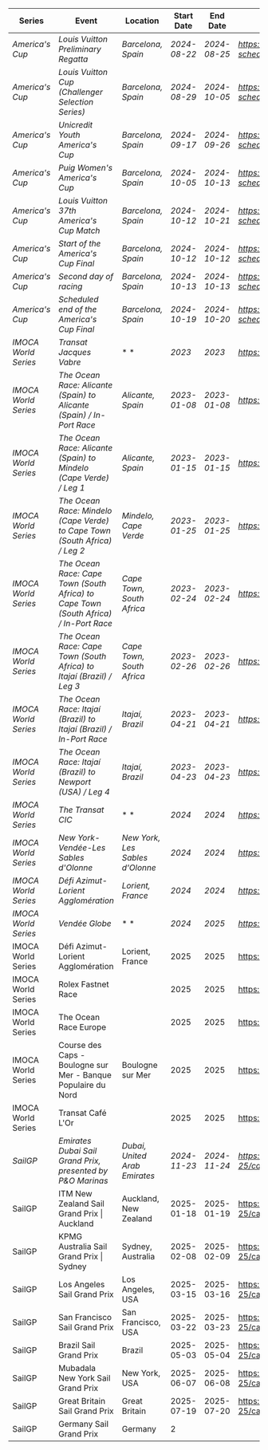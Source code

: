 | Series | Event | Location | Start Date | End Date | URL |
|---|---|---|---|---|---|
| *America's Cup* | *Louis Vuitton Preliminary Regatta* | *Barcelona, Spain* | *2024-08-22* | *2024-08-25* | *https://www.americascup.com/en/ac37-schedule* |
| *America's Cup* | *Louis Vuitton Cup (Challenger Selection Series)* | *Barcelona, Spain* | *2024-08-29* | *2024-10-05* | *https://www.americascup.com/en/ac37-schedule* |
| *America's Cup* | *Unicredit Youth America's Cup* | *Barcelona, Spain* | *2024-09-17* | *2024-09-26* | *https://www.americascup.com/en/ac37-schedule* |
| *America's Cup* | *Puig Women's America's Cup* | *Barcelona, Spain* | *2024-10-05* | *2024-10-13* | *https://www.americascup.com/en/ac37-schedule* |
| *America's Cup* | *Louis Vuitton 37th America's Cup Match* | *Barcelona, Spain* | *2024-10-12* | *2024-10-21* | *https://www.americascup.com/en/ac37-schedule* |
| *America's Cup* | *Start of the America's Cup Final* | *Barcelona, Spain* | *2024-10-12* | *2024-10-12* | *https://www.americascup.com/en/ac37-schedule* |
| *America's Cup* | *Second day of racing* | *Barcelona, Spain* | *2024-10-13* | *2024-10-13* | *https://www.americascup.com/en/ac37-schedule* |
| *America's Cup* | *Scheduled end of the America's Cup Final* | *Barcelona, Spain* | *2024-10-19* | *2024-10-20* | *https://www.americascup.com/en/ac37-schedule* |
| *IMOCA World Series* | *Transat Jacques Vabre* | * * | *2023* | *2023* | *https://www.imoca* |
| *IMOCA World Series* | *The Ocean Race: Alicante (Spain) to Alicante (Spain) / In-Port Race* | *Alicante, Spain* | *2023-01-08* | *2023-01-08* | *https://www.imoca* |
| *IMOCA World Series* | *The Ocean Race: Alicante (Spain) to Mindelo (Cape Verde) / Leg 1* | *Alicante, Spain* | *2023-01-15* | *2023-01-15* | *https://www.imoca* |
| *IMOCA World Series* | *The Ocean Race: Mindelo (Cape Verde) to Cape Town (South Africa) / Leg 2* | *Mindelo, Cape Verde* | *2023-01-25* | *2023-01-25* | *https://www.imoca* |
| *IMOCA World Series* | *The Ocean Race: Cape Town (South Africa) to Cape Town (South Africa) / In-Port Race* | *Cape Town, South Africa* | *2023-02-24* | *2023-02-24* | *https://www.imoca* |
| *IMOCA World Series* | *The Ocean Race: Cape Town (South Africa) to Itajaí (Brazil) / Leg 3* | *Cape Town, South Africa* | *2023-02-26* | *2023-02-26* | *https://www.imoca* |
| *IMOCA World Series* | *The Ocean Race: Itajaí (Brazil) to Itajaí (Brazil) / In-Port Race* | *Itajaí, Brazil* | *2023-04-21* | *2023-04-21* | *https://www.imoca* |
| *IMOCA World Series* | *The Ocean Race: Itajaí (Brazil) to Newport (USA) / Leg 4* | *Itajaí, Brazil* | *2023-04-23* | *2023-04-23* | *https://www.imoca* |
| *IMOCA World Series* | *The Transat CIC* | * * | *2024* | *2024* | *https://www.imoca* |
| *IMOCA World Series* | *New York-Vendée-Les Sables d'Olonne* | *New York, Les Sables d'Olonne* | *2024* | *2024* | *https://www.imoca* |
| *IMOCA World Series* | *Défi Azimut-Lorient Agglomération* | *Lorient, France* | *2024* | *2024* | *https://www.imoca* |
| *IMOCA World Series* | *Vendée Globe* | * * | *2024* | *2025* | *https://www.imoca* |
| IMOCA World Series | Défi Azimut-Lorient Agglomération | Lorient, France | 2025 | 2025 | https://www.imoca |
| IMOCA World Series | Rolex Fastnet Race |  | 2025 | 2025 | https://www.imoca |
| IMOCA World Series | The Ocean Race Europe |  | 2025 | 2025 | https://www.imoca |
| IMOCA World Series | Course des Caps - Boulogne sur Mer - Banque Populaire du Nord | Boulogne sur Mer | 2025 | 2025 | https://www.imoca |
| IMOCA World Series | Transat Café L'Or |  | 2025 | 2025 | https://www.imoca |
| *SailGP* | *Emirates Dubai Sail Grand Prix, presented by P&O Marinas* | *Dubai, United Arab Emirates* | *2024-11-23* | *2024-11-24* | *https://sailgp.com/general/24-25/calendar* |
| SailGP | ITM New Zealand Sail Grand Prix \| Auckland | Auckland, New Zealand | 2025-01-18 | 2025-01-19 | https://sailgp.com/general/24-25/calendar |
| SailGP | KPMG Australia Sail Grand Prix \| Sydney | Sydney, Australia | 2025-02-08 | 2025-02-09 | https://sailgp.com/general/24-25/calendar |
| SailGP | Los Angeles Sail Grand Prix | Los Angeles, USA | 2025-03-15 | 2025-03-16 | https://sailgp.com/general/24-25/calendar |
| SailGP | San Francisco Sail Grand Prix | San Francisco, USA | 2025-03-22 | 2025-03-23 | https://sailgp.com/general/24-25/calendar |
| SailGP | Brazil Sail Grand Prix | Brazil | 2025-05-03 | 2025-05-04 | https://sailgp.com/general/24-25/calendar |
| SailGP | Mubadala New York Sail Grand Prix | New York, USA | 2025-06-07 | 2025-06-08 | https://sailgp.com/general/24-25/calendar |
| SailGP | Great Britain Sail Grand Prix | Great Britain | 2025-07-19 | 2025-07-20 | https://sailgp.com/general/24-25/calendar |
| SailGP | Germany Sail Grand Prix | Germany | 2